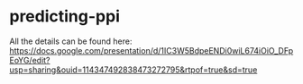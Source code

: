 # predicting-ppi

All the details can be found here: https://docs.google.com/presentation/d/1IC3W5BdpeENDi0wiL674iOiO_DFpEoYG/edit?usp=sharing&ouid=114347492838473272795&rtpof=true&sd=true

